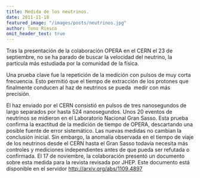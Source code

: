 ```yaml
---
title: Medida de los neutrinos.
date: 2011-11-18
featured_image: "/images/posts/neutrinos.jpg"
author: Tono Riesco
omit_header_text: true
---
```


Tras la presentación de la colaboración OPERA en el CERN el 23 de septiembre, no se ha parado de buscar la velocidad del neutrino, la partícula más estudiada por la comunidad de la física.

Una prueba clave fue la repetición de la medición con pulsos de muy corta frecuencia. Esto permitió que el tiempo de extracción de los protones que finalmente conducen al haz de neutrinos se pueda  medir con más precisión.

El haz enviado por el CERN consistió en pulsos de tres nanosegundos de largo separados por hasta 524 nanosegundos. Unos 20 eventos de neutrinos se midieron en el Laboratorio Nacional Gran Sasso. Esta prueba confirma la exactitud de la medición de tiempo de OPERA, descartando una posible fuente de error sistemático. Las nuevas medidas no cambian la conclusión inicial. Sin embargo, la anomalía observada en el tiempo de viaje de los neutrinos desde el CERN hasta el Gran Sasso todavía necesita más controles y mediciones independientes antes de que pueda ser refutada o confirmada. El 17 de noviembre, la colaboración presentó un documento sobre esta medida para la revista revisada por JHEP. Este documento está disponible en el servidor http://arxiv.org/abs/1109.4897
